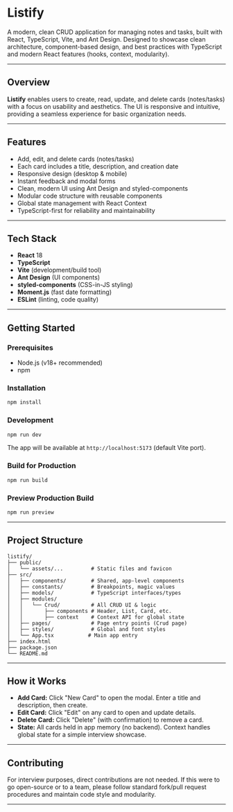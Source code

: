 # Listify

A modern, clean CRUD application for managing notes and tasks, built with React, TypeScript, Vite, and Ant Design. Designed to showcase clean architecture, component-based design, and best practices with TypeScript and modern React features (hooks, context, modularity).

---

## Overview

**Listify** enables users to create, read, update, and delete cards (notes/tasks) with a focus on usability and aesthetics. The UI is responsive and intuitive, providing a seamless experience for basic organization needs.

---

## Features

- Add, edit, and delete cards (notes/tasks)
- Each card includes a title, description, and creation date
- Responsive design (desktop & mobile)
- Instant feedback and modal forms
- Clean, modern UI using Ant Design and styled-components
- Modular code structure with reusable components
- Global state management with React Context
- TypeScript-first for reliability and maintainability

---

## Tech Stack

- **React** 18
- **TypeScript**
- **Vite** (development/build tool)
- **Ant Design** (UI components)
- **styled-components** (CSS-in-JS styling)
- **Moment.js** (fast date formatting)
- **ESLint** (linting, code quality)

---

## Getting Started

### Prerequisites
- Node.js (v18+ recommended)
- npm

### Installation

```bash
npm install
```

### Development

```bash
npm run dev
```

The app will be available at `http://localhost:5173` (default Vite port).

### Build for Production

```bash
npm run build
```

### Preview Production Build

```bash
npm run preview
```

---

## Project Structure

```
listify/
├── public/
│   └── assets/...         # Static files and favicon
├── src/
│   ├── components/        # Shared, app-level components
│   ├── constants/         # Breakpoints, magic values
│   ├── models/            # TypeScript interfaces/types
│   ├── modules/
│   │   └── Crud/          # All CRUD UI & logic
│   │       ├── components # Header, List, Card, etc.
│   │       ├── context    # Context API for global state
│   ├── pages/             # Page entry points (Crud page)
│   ├── styles/            # Global and font styles
│   └── App.tsx           # Main app entry
├── index.html
├── package.json
└── README.md
```

---

## How it Works
- **Add Card:** Click "New Card" to open the modal. Enter a title and description, then create.
- **Edit Card:** Click "Edit" on any card to open and update details.
- **Delete Card:** Click "Delete" (with confirmation) to remove a card.
- **State:** All cards held in app memory (no backend). Context handles global state for a simple interview showcase.

---

## Contributing

For interview purposes, direct contributions are not needed. If this were to go open-source or to a team, please follow standard fork/pull request procedures and maintain code style and modularity.

---
